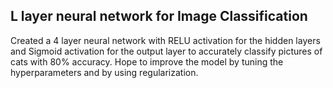 
## L layer neural network for Image Classification

Created a 4 layer neural network with RELU activation for the hidden layers and Sigmoid activation for the output layer to accurately classify pictures of cats with 80% accuracy. Hope to improve the model by tuning the hyperparameters and by using regularization.
